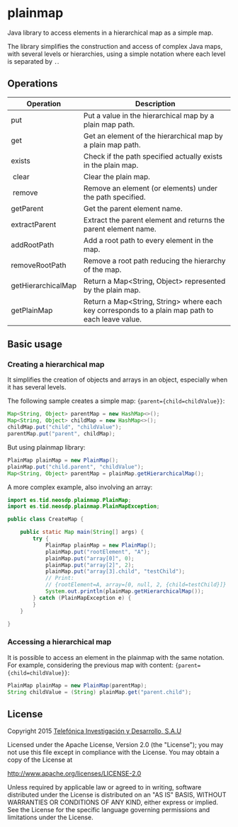 # plainmap

Java library to access elements in a hierarchical map as a simple map.

The library simplifies the construction and access of complex Java maps, with several levels or hierarchies, using a simple notation where each level is separated by `.`.

## Operations

| Operation | Description |
| --------- | ----------- |
| put | Put a value in the hierarchical map by a plain map path. |
| get | Get an element of the hierarchical map by a plain map path. |
| exists | Check if the path specified actually exists in the plain map. |
| clear | Clear the plain map. |
| remove | Remove an element (or elements) under the path specified. |
| getParent | Get the parent element name. |
| extractParent | Extract the parent element and returns the parent element name. |
| addRootPath | Add a root path to every element in the map. |
| removeRootPath | Remove a root path reducing the hierarchy of the map. |
| getHierarchicalMap | Return a Map<String, Object> represented by the plain map. |
| getPlainMap | Return a Map<String, String> where each key corresponds to a plain map path to each leave value. |

## Basic usage

### Creating a hierarchical map

It simplifies the creation of objects and arrays in an object, especially when it has several levels.

The following sample creates a simple map: `{parent={child=childValue}}`:

```java
Map<String, Object> parentMap = new HashMap<>();
Map<String, Object> childMap = new HashMap<>();
childMap.put("child", "childValue");
parentMap.put("parent", childMap);
```

But using plainmap library:

```java
PlainMap plainMap = new PlainMap();
plainMap.put("child.parent", "childValue");
Map<String, Object> parentMap = plainMap.getHierarchicalMap();
```

A more complex example, also involving an array:

```java
import es.tid.neosdp.plainmap.PlainMap;
import es.tid.neosdp.plainmap.PlainMapException;

public class CreateMap {

    public static Map main(String[] args) {
        try {
            PlainMap plainMap = new PlainMap();
            plainMap.put("rootElement", "A");
            plainMap.put("array[0]", 0);
            plainMap.put("array[2]", 2);
            plainMap.put("array[3].child", "testChild");
            // Print:
            // {rootElement=A, array=[0, null, 2, {child=testChild}]}
            System.out.println(plainMap.getHierarchicalMap());
        } catch (PlainMapException e) {
        }
    }

}
```

### Accessing a hierarchical map

It is possible to access an element in the plainmap with the same notation. For example, considering the previous map with content: `{parent={child=childValue}}`:

```java
PlainMap plainMap = new PlainMap(parentMap);
String childValue = (String) plainMap.get("parent.child");
```

## License

Copyright 2015 [Telefónica Investigación y Desarrollo, S.A.U](http://www.tid.es)

Licensed under the Apache License, Version 2.0 (the "License"); you may not use this file except in compliance with the License. You may obtain a copy of the License at

http://www.apache.org/licenses/LICENSE-2.0

Unless required by applicable law or agreed to in writing, software distributed under the License is distributed on an "AS IS" BASIS, WITHOUT WARRANTIES OR CONDITIONS OF ANY KIND, either express or implied. See the License for the specific language governing permissions and limitations under the License.
